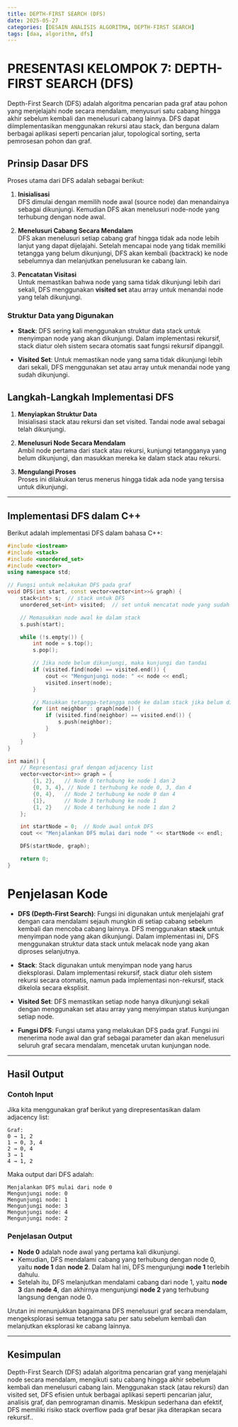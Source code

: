 ```yaml
---
title: DEPTH-FIRST SEARCH (DFS)
date: 2025-05-27
categories: [DESAIN ANALISIS ALGORITMA, DEPTH-FIRST SEARCH]
tags: [daa, algorithm, dfs]
---
```


# PRESENTASI KELOMPOK 7: DEPTH-FIRST SEARCH (DFS)

Depth-First Search (DFS) adalah algoritma pencarian pada graf atau pohon yang menjelajahi node secara mendalam, menyusuri satu cabang hingga akhir sebelum kembali dan menelusuri cabang lainnya. DFS dapat diimplementasikan menggunakan rekursi atau stack, dan berguna dalam berbagai aplikasi seperti pencarian jalur, topological sorting, serta pemrosesan pohon dan graf.

<!-- ![DFS Illustration](assets/pertemuan/klp8/Screenshot 2025-06-09 221223.jpg){: width="500"} -->

## Prinsip Dasar DFS

Proses utama dari DFS adalah sebagai berikut:

1. **Inisialisasi**  
   DFS dimulai dengan memilih node awal (source node) dan menandainya sebagai dikunjungi. Kemudian DFS akan menelusuri node-node yang terhubung dengan node awal.

2. **Menelusuri Cabang Secara Mendalam**  
   DFS akan menelusuri setiap cabang graf hingga tidak ada node lebih lanjut yang dapat dijelajahi. Setelah mencapai node yang tidak memiliki tetangga yang belum dikunjungi, DFS akan kembali (backtrack) ke node sebelumnya dan melanjutkan penelusuran ke cabang lain.

3. **Pencatatan Visitasi**  
   Untuk memastikan bahwa node yang sama tidak dikunjungi lebih dari sekali, DFS menggunakan **visited set** atau array untuk menandai node yang telah dikunjungi.

### Struktur Data yang Digunakan

- **Stack**: DFS sering kali menggunakan struktur data stack untuk menyimpan node yang akan dikunjungi. Dalam implementasi rekursif, stack diatur oleh sistem secara otomatis saat fungsi rekursif dipanggil.

- **Visited Set**: Untuk memastikan node yang sama tidak dikunjungi lebih dari sekali, DFS menggunakan set atau array untuk menandai node yang sudah dikunjungi.

## Langkah-Langkah Implementasi DFS

1. **Menyiapkan Struktur Data**  
   Inisialisasi stack atau rekursi dan set visited. Tandai node awal sebagai telah dikunjungi.

2. **Menelusuri Node Secara Mendalam**  
   Ambil node pertama dari stack atau rekursi, kunjungi tetangganya yang belum dikunjungi, dan masukkan mereka ke dalam stack atau rekursi.

3. **Mengulangi Proses**  
   Proses ini dilakukan terus menerus hingga tidak ada node yang tersisa untuk dikunjungi.

---

## Implementasi DFS dalam C++

Berikut adalah implementasi DFS dalam bahasa C++:

```cpp
#include <iostream>
#include <stack>
#include <unordered_set>
#include <vector>
using namespace std;

// Fungsi untuk melakukan DFS pada graf
void DFS(int start, const vector<vector<int>>& graph) {
    stack<int> s;  // stack untuk DFS
    unordered_set<int> visited;  // set untuk mencatat node yang sudah dikunjungi

    // Memasukkan node awal ke dalam stack
    s.push(start);

    while (!s.empty()) {
        int node = s.top();
        s.pop();

        // Jika node belum dikunjungi, maka kunjungi dan tandai
        if (visited.find(node) == visited.end()) {
            cout << "Mengunjungi node: " << node << endl;
            visited.insert(node);
        }

        // Masukkan tetangga-tetangga node ke dalam stack jika belum dikunjungi
        for (int neighbor : graph[node]) {
            if (visited.find(neighbor) == visited.end()) {
                s.push(neighbor);
            }
        }
    }
}

int main() {
    // Representasi graf dengan adjacency list
    vector<vector<int>> graph = {
        {1, 2},   // Node 0 terhubung ke node 1 dan 2
        {0, 3, 4}, // Node 1 terhubung ke node 0, 3, dan 4
        {0, 4},   // Node 2 terhubung ke node 0 dan 4
        {1},      // Node 3 terhubung ke node 1
        {1, 2}    // Node 4 terhubung ke node 1 dan 2
    };

    int startNode = 0;  // Node awal untuk DFS
    cout << "Menjalankan DFS mulai dari node " << startNode << endl;

    DFS(startNode, graph);

    return 0;
}
```

# Penjelasan Kode

- **DFS (Depth-First Search)**: Fungsi ini digunakan untuk menjelajahi graf dengan cara mendalami sejauh mungkin di setiap cabang sebelum kembali dan mencoba cabang lainnya. DFS menggunakan **stack** untuk menyimpan node yang akan dikunjungi. Dalam implementasi ini, DFS menggunakan struktur data stack untuk melacak node yang akan diproses selanjutnya.

- **Stack**: Stack digunakan untuk menyimpan node yang harus dieksplorasi. Dalam implementasi rekursif, stack diatur oleh sistem rekursi secara otomatis, namun pada implementasi non-rekursif, stack dikelola secara eksplisit.

- **Visited Set**: DFS memastikan setiap node hanya dikunjungi sekali dengan menggunakan set atau array yang menyimpan status kunjungan setiap node.

- **Fungsi DFS**: Fungsi utama yang melakukan DFS pada graf. Fungsi ini menerima node awal dan graf sebagai parameter dan akan menelusuri seluruh graf secara mendalam, mencetak urutan kunjungan node.

---

## Hasil Output

### Contoh Input

Jika kita menggunakan graf berikut yang direpresentasikan dalam adjacency list:

```
Graf:
0 → 1, 2
1 → 0, 3, 4
2 → 0, 4
3 → 1
4 → 1, 2
```

Maka output dari DFS adalah:

```
Menjalankan DFS mulai dari node 0
Mengunjungi node: 0
Mengunjungi node: 1
Mengunjungi node: 3
Mengunjungi node: 4
Mengunjungi node: 2
```


### Penjelasan Output

- **Node 0** adalah node awal yang pertama kali dikunjungi.
- Kemudian, DFS mendalami cabang yang terhubung dengan node 0, yaitu **node 1** dan **node 2**. Dalam hal ini, DFS mengunjungi **node 1** terlebih dahulu.
- Setelah itu, DFS melanjutkan mendalami cabang dari node 1, yaitu **node 3** dan **node 4**, dan akhirnya mengunjungi **node 2** yang terhubung langsung dengan node 0.

Urutan ini menunjukkan bagaimana DFS menelusuri graf secara mendalam, mengeksplorasi semua tetangga satu per satu sebelum kembali dan melanjutkan eksplorasi ke cabang lainnya.

---

## Kesimpulan

Depth-First Search (DFS) adalah algoritma pencarian graf yang menjelajahi node secara mendalam, mengikuti satu cabang hingga akhir sebelum kembali dan menelusuri cabang lain. Menggunakan stack (atau rekursi) dan visited set, DFS efisien untuk berbagai aplikasi seperti pencarian jalur, analisis graf, dan pemrograman dinamis. Meskipun sederhana dan efektif, DFS memiliki risiko stack overflow pada graf besar jika diterapkan secara rekursif..